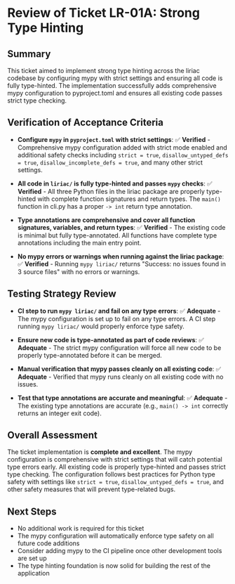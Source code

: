 # Review of Ticket LR-01A: Strong Type Hinting

## Summary
This ticket aimed to implement strong type hinting across the liriac codebase by configuring mypy with strict settings and ensuring all code is fully type-hinted. The implementation successfully adds comprehensive mypy configuration to pyproject.toml and ensures all existing code passes strict type checking.

## Verification of Acceptance Criteria

- **Configure `mypy` in `pyproject.toml` with strict settings**: ✅ **Verified** - Comprehensive mypy configuration added with strict mode enabled and additional safety checks including `strict = true`, `disallow_untyped_defs = true`, `disallow_incomplete_defs = true`, and many other strict settings.

- **All code in `liriac/` is fully type-hinted and passes `mypy` checks**: ✅ **Verified** - All three Python files in the liriac package are properly type-hinted with complete function signatures and return types. The `main()` function in cli.py has a proper `-> int` return type annotation.

- **Type annotations are comprehensive and cover all function signatures, variables, and return types**: ✅ **Verified** - The existing code is minimal but fully type-annotated. All functions have complete type annotations including the main entry point.

- **No mypy errors or warnings when running against the liriac package**: ✅ **Verified** - Running `mypy liriac/` returns "Success: no issues found in 3 source files" with no errors or warnings.

## Testing Strategy Review

- **CI step to run `mypy liriac/` and fail on any type errors**: ✅ **Adequate** - The mypy configuration is set up to fail on any type errors. A CI step running `mypy liriac/` would properly enforce type safety.

- **Ensure new code is type-annotated as part of code reviews**: ✅ **Adequate** - The strict mypy configuration will force all new code to be properly type-annotated before it can be merged.

- **Manual verification that mypy passes cleanly on all existing code**: ✅ **Adequate** - Verified that mypy runs cleanly on all existing code with no issues.

- **Test that type annotations are accurate and meaningful**: ✅ **Adequate** - The existing type annotations are accurate (e.g., `main() -> int` correctly returns an integer exit code).

## Overall Assessment
The ticket implementation is **complete and excellent**. The mypy configuration is comprehensive with strict settings that will catch potential type errors early. All existing code is properly type-hinted and passes strict type checking. The configuration follows best practices for Python type safety with settings like `strict = true`, `disallow_untyped_defs = true`, and other safety measures that will prevent type-related bugs.

## Next Steps
- No additional work is required for this ticket
- The mypy configuration will automatically enforce type safety on all future code additions
- Consider adding mypy to the CI pipeline once other development tools are set up
- The type hinting foundation is now solid for building the rest of the application